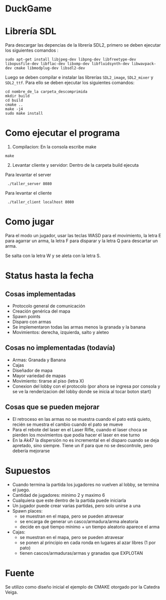 # DuckGame

# Librería SDL
Para descargar las depencias de la librería SDL2, primero se deben ejecutar los siguientes comandos :
```
sudo apt-get install libjpeg-dev libpng-dev libfreetype-dev libopusfile-dev libflac-dev libxmp-dev libfluidsynth-dev libwavpack-dev cmake libmodplug-dev libsdl2-dev
```
Luego se deben compilar e instalar las librerías `SDL2_image`, `SDL2_mixer` y `SDL2_ttf`. Para ello se deben ejecutar los siguientes comandos:
```
cd nombre_de_la carpeta_descomprimida
mkdir build
cd build
cmake ..
make -j4
sudo make install
```

# Como ejecutar el programa

1. Compilacion: En la consola escribe make

```
make
```
2. Levantar cliente y servidor: Dentro de la carpeta build ejecuta

Para levantar el server
```
 ./taller_server 8080
```

Para levantar el cliente
```
 ./taller_client localhost 8080
```

# Como jugar

Para el modo un jugador, usar las teclas WASD para el movimiento, la letra E para agarrar un arma, la letra F para disparar y la letra Q para descartar un arma.

Se salta con la letra W y se aleta con la letra S.


# Status hasta la fecha

## Cosas implementadas

- Protocolo general de comunicación
- Creación genérica del mapa
- Spawn points
- Disparo con armas
- Se implementaron todas las armas menos la granada y la banana
- Movimientos: derecha, izquierda, salto y aleteo

## Cosas no implementadas (todavía)

- Armas: Granada y Banana
- Cajas
- Diseñador de mapa
- Mayor variedad de mapas
- Movimiento: tirarse al piso (letra X)
- Conexion del lobby con el protocolo (por ahora se ingresa por consola y se ve la renderizacion del lobby donde se inicia al tocar boton start)

## Cosas que se pueden mejorar

- El retroceso en las armas no se muestra cuando el pato está quieto, recién se muestra el cambio cuando el pato se mueve
- Para el rebote del laser en el Laser Rifle, cuando el laser choca se pierden los movimientos que podía hacer el laser en ese turno
- En la Ak47 la dispersión no es incremental en el disparo cuando se deja apretado, sino siempre. Tiene un if para que no se descontrole, pero debería mejorarse

# Supuestos

- Cuando termina la partida los jugadores no vuelven al lobby, se termina el juego.
- Cantidad de jugadores: minimo 2 y maximo 6
- Cualquiera que este dentro de la partida puede iniciarla
- Un jugador puede crear varias partidas, pero solo unirse a una
- Spawn places:
  * se muestran en el mapa, pero se pueden atravesar
  * se encarga de generar un casco/armadura/arma aleatoria
  * decide en qué tiempo mínimo + un tiempo aleatorio aparece el arma
- Cajas:
  * se muestran en el mapa, pero se pueden atravesar
  * se ponen al principio en cada ronda en lugares al azar libres (1 por pato)
  * tienen cascos/armaduras/armas y granadas que EXPLOTAN

# Fuente

Se utilizo como diseño inicial el ejemplo de CMAKE otorgado por la Catedra Veiga.

